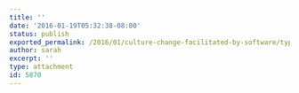 ```yaml
---
title: ''
date: '2016-01-19T05:32:38-08:00'
status: publish
exported_permalink: /2016/01/culture-change-facilitated-by-software/typpity-typpity
author: sarah
excerpt: ''
type: attachment
id: 5870
---
```

<!DOCTYPE html PUBLIC "-//W3C//DTD HTML 4.0 Transitional//EN" "http://www.w3.org/TR/REC-html40/loose.dtd">
<?xml encoding="UTF-8">
